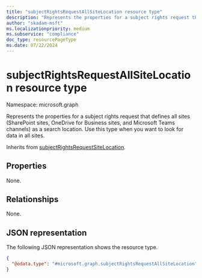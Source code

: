 ```yaml
---
title: "subjectRightsRequestAllSiteLocation resource type"
description: "Represents the properties for a subject rights request that defines all sites (SharePoint sites, OneDrive for Business sites, and Microsoft Teams channels) as a search location."
author: "skadam-msft"
ms.localizationpriority: medium
ms.subservice: "compliance"
doc_type: resourcePageType
ms.date: 07/22/2024
---
```


# subjectRightsRequestAllSiteLocation resource type

Namespace: microsoft.graph

Represents the properties for a subject rights request that defines all sites (SharePoint sites, OneDrive for Business sites, and Microsoft Teams channels) as a search location. Use this type when you want to look for data in all sites.

Inherits from [subjectRightsRequestSiteLocation](../resources/subjectrightsrequestsitelocation.md).

## Properties
None.

## Relationships
None.

## JSON representation
The following JSON representation shows the resource type.
<!-- {
  "blockType": "resource",
  "@odata.type": "microsoft.graph.subjectRightsRequestAllSiteLocation"
}
-->
``` json
{
  "@odata.type": "#microsoft.graph.subjectRightsRequestAllSiteLocation"
}
```

